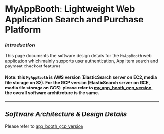 #  MyAppBooth: Lightweight Web Application Search and Purchase Platform

### *Introduction*

This page documents the software design details for the `MyAppBooth` web application which mainly supports user authentication, App item search and payment checkout features

#### Note: this `MyAppBooth` is AWS version (ElasticSearch server on EC2, media file storage on S3). For the GCP version (ElasticSearch server on GCE, media file storage on GCS), please refer to [my_app_booth_gcp_version](https://github.com/zilinli0130/app_booth_gcp_version/), the overall software architecture is the same.
---

## *Software Architecture & Design Details*

Please refer to [app_booth_gcp_version](https://github.com/zilinli0130/app_booth_gcp_version/)
